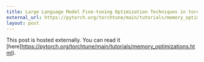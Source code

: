 ```yaml
---
title: Large Language Model Fine-tuning Optimization Techniques in torchtune
external_url: https://pytorch.org/torchtune/main/tutorials/memory_optimizations.html
layout: post
---
```


This post is hosted externally. You can read it [here]https://pytorch.org/torchtune/main/tutorials/memory_optimizations.html).
